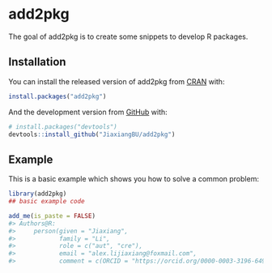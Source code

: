 
<!-- README.md is generated from README.Rmd. Please edit that file -->

# add2pkg

<!-- badges: start -->

<!-- badges: end -->

The goal of add2pkg is to create some snippets to develop R packages.

## Installation

You can install the released version of add2pkg from
[CRAN](https://CRAN.R-project.org) with:

``` r
install.packages("add2pkg")
```

And the development version from [GitHub](https://github.com/) with:

``` r
# install.packages("devtools")
devtools::install_github("JiaxiangBU/add2pkg")
```

## Example

This is a basic example which shows you how to solve a common problem:

``` r
library(add2pkg)
## basic example code
```

``` r
add_me(is_paste = FALSE)
#> Authors@R:
#>     person(given = "Jiaxiang",
#>            family = "Li",
#>            role = c("aut", "cre"),
#>            email = "alex.lijiaxiang@foxmail.com",
#>            comment = c(ORCID = "https://orcid.org/0000-0003-3196-6492"))
```
